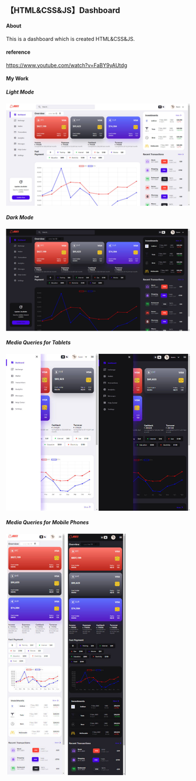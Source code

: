 ## 【HTML&CSS&JS】Dashboard

#### About

This is a dashboard  which is created HTML&CSS&JS.



#### reference

https://www.youtube.com/watch?v=FaBY9yAUtdg



#### My Work

##### Light Mode

<img src="./demo/light.jpg" alt="light" style="zoom: 50%;" />





##### Dark Mode

<img src="./demo/dark.jpg" alt="dark" style="zoom:50%;" />





##### Media Queries for Tablets

<img src="./demo/media_tablet.jpg" alt="media_tablet" style="zoom: 67%;" />





##### Media Queries for Mobile Phones

<img src="./demo/media_mobilePhone.jpg" alt="media_mobilePhone" style="zoom:80%;" />

